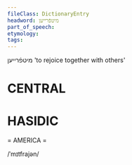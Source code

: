 ```yaml
---
fileClass: DictionaryEntry
headword: מיטפֿרייען
part_of_speech: 
etymology: 
tags: 
---
```

מיטפֿרייען
'to rejoice together with others'

CENTRAL
========

HASIDIC
=======
= AMERICA = 

/ˈmɪtfrajən/